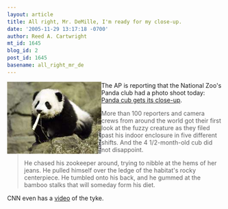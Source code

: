 ```yaml
---
layout: article
title: All right, Mr. DeMille, I'm ready for my close-up.
date: '2005-11-29 13:17:18 -0700'
author: Reed A. Cartwright
mt_id: 1645
blog_id: 2
post_id: 1645
basename: all_right_mr_de
---
```

<img src="/uploads/2006/story.panda4.ap.jpg" alt="story.panda4.ap.jpg" width="220" height="168" style="float:left;" />

The AP is reporting that the National Zoo's Panda club had a photo shoot today: [ Panda cub gets its close-up](http://www.cnn.com/2005/TECH/science/11/29/panda.debut.ap/index.html).

> More than 100 reporters and camera crews from around the world got their first look at the fuzzy creature as they filed past his indoor enclosure in five different shifts. And the 4 1/2-month-old cub did not disappoint.
> 
> He chased his zookeeper around, trying to nibble at the hems of her jeans. He pulled himself over the ledge of the habitat's rocky centerpiece. He tumbled onto his back, and he gummed at the bamboo stalks that will someday form his diet.

CNN even has a [video](http://www.cnn.com/video/partners/clickability/index.html?url=/video/tech/2005/11/29/obrien.panda.debut.cnn) of the tyke.
